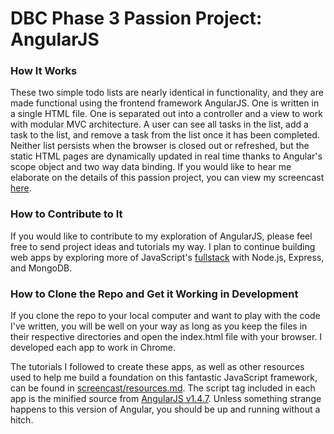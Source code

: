 # DBC Phase 3 Passion Project: AngularJS

### How It Works
These two simple todo lists are nearly identical in functionality, and they are made functional using the frontend framework AngularJS. One is written in a single HTML file. One is separated out into a controller and a view to work with modular MVC architecture. A user can see all tasks in the list, add a task to the list, and remove a task from the list once it has been completed. Neither list persists when the browser is closed out or refreshed, but the static HTML pages are dynamically updated in real time thanks to Angular's scope object and two way data binding. If you would like to hear me elaborate on the details of this passion project, you can view my screencast [here](https://www.youtube.com/watch?v=m4djmHuARjY&feature=youtu.be).


### How to Contribute to It
If you would like to contribute to my exploration of AngularJS, please feel free to send project ideas and tutorials my way. I plan to continue building web apps by exploring more of JavaScript's [fullstack](http://mean.io/#!/) with Node.js, Express, and MongoDB.


### How to Clone the Repo and Get it Working in Development
If you clone the repo to your local computer and want to play with the code I've written, you will be well on your way as long as you keep the files in their respective directories and open the index.html file with your browser. I developed each app to work in Chrome.

The tutorials I followed to create these apps, as well as other resources used to help me build a foundation on this fantastic JavaScript framework, can be found in [screencast/resources.md](https://github.com/davidbison/todos-in-angular/tree/master/screencast). The script tag included in each app is the minified source from [AngularJS v1.4.7](https://code.angularjs.org/1.4.7/angular.min.js). Unless something strange happens to this version of Angular, you should be up and running without a hitch.